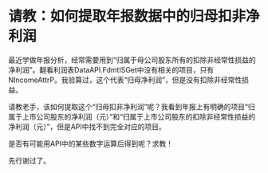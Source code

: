 # 请教：如何提取年报数据中的归母扣非净利润

最近学做年报分析，经常需要用到“归属于母公司股东所有的扣除非经常性损益的净利润”。翻看利润表DataAPI.FdmtISGet中没有相关的项目，只有NIncomeAttrP。我验算过，这个代表“归母净利润”，但是没有扣除非经常性损益。

请教老手，该如何提取这个“归母扣非净利润”呢？我看到年报上有明确的项目“归属于上市公司股东的净利润（元）”和“归属于上市公司股东的扣除非经常性损益的净利润（元）”，但是API中找不到完全对应的项目。

是否有可能用API中的某些数字运算后得到呢？求教！

先行谢过了。